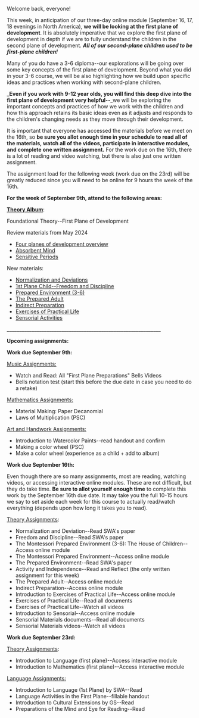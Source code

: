 
Welcome back, everyone!

This week, in anticipation of our three-day online module (September 16, 17, 18 evenings in North America), **we will be looking at the first plane of development**. It is absolutely imperative that we explore the first plane of development in depth if we are to fully understand the children in the second plane of development. _**All of our second-plane children used to be first-plane children!**_

Many of you do have a 3-6 diploma--our explorations will be going over some key concepts of the first plane of development. Beyond what you did in your 3-6 course, we will be also highlighting how we build upon specific ideas and practices when working with second-plane children. 

_**Even if you work with 9-12 year olds, you will find this deep dive into the first plane of development very helpful--**_we will be exploring the important concepts and practices of how we work with the children and how this approach retains its basic ideas even as it adjusts and responds to the children's changing needs as they move through their development. 

It is important that everyone has accessed the materials before we meet on the 16th, so **be sure you allot enough time in your schedule to read all of the materials, watch all of the videos, participate in interactive modules, and complete one written assignment.** For the work due on the 16th, there is a lot of reading and video watching, but there is also just one written assignment. 

The assignment load for the following week (work due on the 23rd) will be greatly reduced since you will need to be online for 9 hours the week of the 16th. 

**For the week of September 9th, attend to the following areas:**

**[Theory Album](https://montessorinorthwest.populiweb.com/router/courseofferings/10738327/lessons/index)**:

Foundational Theory--First Plane of Development

Review materials from May 2024

- [Four planes of development overview](https://montessorinorthwest.populiweb.com/router/courseofferings/10738327/lessons/12679768/show) 
- [Absorbent Mind](https://montessorinorthwest.populiweb.com/router/courseofferings/10738327/lessons/12679778/pages/13276850/show)  
- [Sensitive Periods](https://montessorinorthwest.populiweb.com/router/courseofferings/10738327/lessons/12679778/pages/13276858/show) 

New materials:

- [Normalization and Deviations](https://montessorinorthwest.populiweb.com/router/courseofferings/10738327/lessons/12679778/pages/13276860/show)
- [1st Plane Child--Freedom and Discipline](https://montessorinorthwest.populiweb.com/router/courseofferings/10738327/lessons/12679778/pages/13276859/show)
- [Prepared Environment (3-6)](https://montessorinorthwest.populiweb.com/router/courseofferings/10738327/lessons/12679778/pages/13276857/show)
- [The Prepared Adult](https://montessorinorthwest.populiweb.com/router/courseofferings/10738327/lessons/12679778/pages/13276851/show)
- [Indirect Preparation](https://montessorinorthwest.populiweb.com/router/courseofferings/10738327/lessons/12679778/pages/13276852/show)
- [Exercises of Practical Life](https://montessorinorthwest.populiweb.com/router/courseofferings/10738327/lessons/12679778/pages/13276853/show)
- [Sensorial Activities](https://montessorinorthwest.populiweb.com/router/courseofferings/10738327/lessons/12679778/pages/13276854/show)

**______________________________________________________________**

**Upcoming assignments:**

**Work due September 9th:**

[Music Assignments:](https://montessorinorthwest.populiweb.com/router/courseofferings/10738325/assignments/index)

- Watch and Read: All "First Plane Preparations" Bells Videos
- Bells notation test (start this before the due date in case you need to do a retake)

[Mathematics Assignments:](https://montessorinorthwest.populiweb.com/router/courseofferings/10738324/assignments/index)

- Material Making: Paper Decanomial
- Laws of Multiplication (PSC)

[Art and Handwork Assignments:](https://montessorinorthwest.populiweb.com/router/courseofferings/10738318/assignments/index)

- Introduction to Watercolor Paints--read handout and confirm
- Making a color wheel (PSC)
- Make a color wheel (experience as a child + add to album)

**Work due September 16th:**

Even though there are so many assignments, most are reading, watching videos, or accessing interactive online modules. These are not difficult, but they do take time. **Be sure to allot yourself enough time** to complete this work by the September 16th due date. It may take you the full 10-15 hours we say to set aside each week for this course to actually read/watch everything (depends upon how long it takes you to read). 

[Theory Assignments](https://montessorinorthwest.populiweb.com/router/courseofferings/10738327/assignments/index):

- Normalization and Deviation--Read SWA's paper
- Freedom and Discipline--Read SWA's paper
- The Montessori Prepared Environment (3-6): The House of Children--Access online module
- The Montessori Prepared Environment--Access online module
- The Prepared Environment--Read SWA's paper
- Activity and Independence--Read and Reflect (the only written assignment for this week)
- The Prepared Adult--Access online module
- Indirect Preparation--Access online module
- Introduction to Exercises of Practical Life--Access online module
- Exercises of Practical Life--Read all documents
- Exercises of Practical Life--Watch all videos
- Introduction to Sensorial--Access online module
- Sensorial Materials documents--Read all documents
- Sensorial Materials videos--Watch all videos

**Work due September 23rd:**

[Theory Assignments](https://montessorinorthwest.populiweb.com/router/courseofferings/10738327/assignments/index):

- Introduction to Language (first plane)--Access interactive module
- Introduction to Mathematics (first plane)--Access interactive module

[Language Assignments:](https://montessorinorthwest.populiweb.com/router/courseofferings/10738323/assignments/index)

- Introduction to Language (1st Plane) by SWA--Read
- Language Activities in the First Plane--fillable handout
- Introduction to Cultural Extensions by GS--Read
- Preparations of the Mind and Eye for Reading--Read